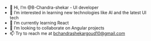 - 👋 Hi, I’m @B-Chandra-shekar - UI developer
- 👀 I’m interested in learning new technologies like AI and the latest UI tech
- 🌱 I’m currently learning React
- 💞️ I’m looking to collaborate on Angular projects
- 📫 Try to reach me at bchandrashekargoud10@gmail.com

<!---
B-Chandra-shekar/B-Chandra-shekar is a ✨ special ✨ repository because its `README.md` (this file) appears on your GitHub profile.
You can click the Preview link to take a look at your changes.
--->
